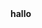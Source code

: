 <!DOCTYPE html>
<html lang="en">
  <head>
    <title>achmad zainul falakh</title>
  </html>
  <body>
    <b>hallo</b>
  </body>
</html>
